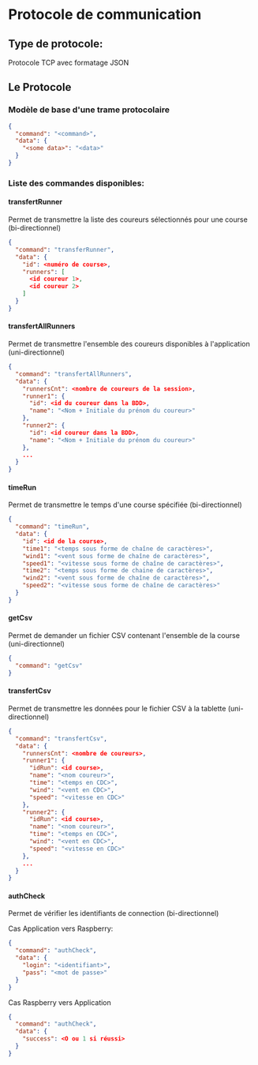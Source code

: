 # Protocole de communication

## Type de protocole:

Protocole TCP avec formatage JSON

## Le Protocole

### Modèle de base d'une trame protocolaire

```json
{
  "command": "<command>",
  "data": {
    "<some data>": "<data>"
  }
}
```

### Liste des commandes disponibles:

#### transfertRunner

Permet de transmettre la liste des coureurs sélectionnés pour une course (bi-directionnel)

```json
{
  "command": "transferRunner",
  "data": {
    "id": <numéro de course>,
    "runners": [
      <id coureur 1>,
      <id coureur 2>
    ]
  }
}
```

#### transfertAllRunners

Permet de transmettre l'ensemble des coureurs disponibles à l'application (uni-directionnel)

```json
{
  "command": "transfertAllRunners",
  "data": {
    "runnersCnt": <nombre de coureurs de la session>,
    "runner1": {
      "id": <id du coureur dans la BDD>,
      "name": "<Nom + Initiale du prénom du coureur>"
    },
    "runner2": {
      "id": <id coureur dans la BDD>,
      "name": "<Nom + Initiale du prénom du coureur>"
    },
    ...
  }
}
```

#### timeRun

Permet de transmettre le temps d'une course spécifiée (bi-directionnel)

```json
{
  "command": "timeRun",
  "data": {
    "id": <id de la course>,
    "time1": "<temps sous forme de chaîne de caractères>",
    "wind1": "<vent sous forme de chaîne de caractères>",
    "speed1": "<vitesse sous forme de chaîne de caractères>",
    "time2": "<temps sous forme de chaine de caractères>",
    "wind2": "<vent sous forme de chaîne de caractères>",
    "speed2": "<vitesse sous forme de chaîne de caractères>"
  }
}
```

#### getCsv

Permet de demander un fichier CSV contenant l'ensemble de la course (uni-directionnel)

```json
{
  "command": "getCsv"
}
```

#### transfertCsv

Permet de transmettre les données pour le fichier CSV à la tablette (uni-directionnel)

```json
{
  "command": "transfertCsv",
  "data": {
    "runnersCnt": <nombre de coureurs>,
    "runner1": {
      "idRun": <id course>,
      "name": "<nom coureur>",
      "time": "<temps en CDC>",
      "wind": "<vent en CDC>",
      "speed": "<vitesse en CDC>"
    },
    "runner2": {
      "idRun": <id course>,
      "name": "<nom coureur>",
      "time": "<temps en CDC>",
      "wind": "<vent en CDC>",
      "speed": "<vitesse en CDC>"
    },
    ...
  }
}
```

#### authCheck

Permet de vérifier les identifiants de connection (bi-directionnel)

Cas Application vers Raspberry:
```json
{
  "command": "authCheck",
  "data": {
    "login": "<identifiant>",
    "pass": "<mot de passe>"
  }
}
```

Cas Raspberry vers Application
```json
{
  "command": "authCheck",
  "data": {
    "success": <O ou 1 si réussi>
  }
}
```
